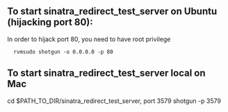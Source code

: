 ## To start sinatra_redirect_test_server on Ubuntu (hijacking port 80):
In order to hijack port 80, you need to have root privilege
```
  rvmsudo shotgun -o 0.0.0.0 -p 80
```


## To start sinatra_redirect_test_server local on Mac
cd $PATH_TO_DIR/sinatra_redirect_test_server, port 3579
shotgun -p 3579